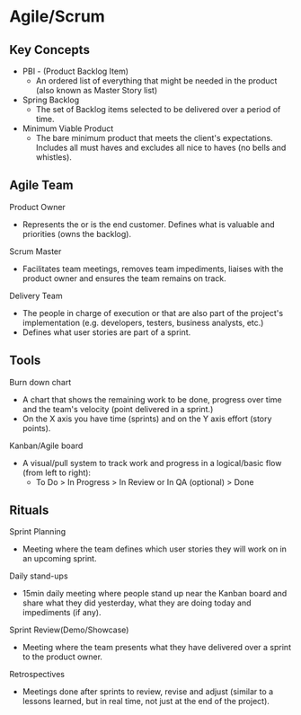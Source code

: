 # Agile/Scrum 
## Key Concepts
- PBI - (Product Backlog Item)
    - An ordered list of everything that might be needed in the product (also known as Master Story list)
- Spring Backlog 
    - The set of Backlog items selected to be delivered over a period of time.
- Minimum Viable Product 
    - The bare minimum product that meets the client's expectations. Includes all must haves and excludes all nice to haves (no bells and whistles).

## Agile Team 
Product Owner
- Represents the or is the end customer. Defines what is valuable and priorities (owns the backlog).

Scrum Master
- Facilitates team meetings, removes team impediments, liaises with the product owner and ensures the team remains on track. 

Delivery Team 
- The people in charge of execution or that are also part of the project's implementation (e.g. developers, testers, business analysts, etc.)
- Defines what user stories are part of a sprint. 

## Tools 
Burn down chart 
- A chart that shows the remaining work to be done, progress over time and the team's velocity (point delivered in a sprint.)
- On the X axis you have time (sprints) and on the Y axis effort (story points).

Kanban/Agile board 
- A visual/pull system to track work and progress in a logical/basic flow (from left to right):
    - To Do > In Progress > In Review or In QA (optional) > Done

## Rituals 
Sprint Planning 
- Meeting where the team defines which user stories they will work on in an upcoming sprint. 

Daily stand-ups 
- 15min daily meeting where people stand up near the Kanban board and share what they did yesterday, what they are doing today and impediments (if any).

Sprint Review(Demo/Showcase)
- Meeting where the team presents what they have delivered over a sprint to the product owner. 

Retrospectives 
- Meetings done after sprints to review, revise and adjust (similar to a lessons learned, but in real time, not just at the end of the project).